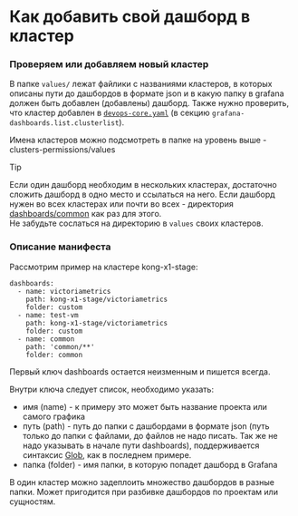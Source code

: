 # Как добавить свой дашборд в кластер

### Проверяем или добавляем новый кластер
В папке `values/` лежат файлики с названиями кластеров, в которых описаны пути до дашбордов в формате json и в какую папку в grafana должен быть добавлен (добавлены) дашборд. Также нужно проверить, что кластер добавлен в [`devops-core.yaml`](https://github.lmru.tech/adeo/lmru--devops--argocd/tree/master/argocd-crd/values) (в секцию `grafana-dashboards.list.clusterlist`).

Имена кластеров можно подсмотреть в папке на уровень выше - clusters-permissions/values

> [!TIP]
> Если один дашборд необходим в нескольких кластерах, достаточно сложить дашборд в одно место и ссылаться на него.
> Если дашборд нужен во всех кластерах или почти во всех - директория [dashboards/common](dashboards/common) как раз для этого.  
> Не забудьте сослаться на директорию в `values` своих кластеров. 

### Описание манифеста
Рассмотрим пример на кластере kong-x1-stage:

```
dashboards:
  - name: victoriametrics
    path: kong-x1-stage/victoriametrics
    folder: custom
  - name: test-vm
    path: kong-x1-stage/victoriametrics
    folder: custom
  - name: common
    path: 'common/**'
    folder: common
```

Первый ключ dashboards остается неизменным и пишется всегда.

Внутри ключа следует список, необходимо указать:
- имя (name) - к примеру это может быть название проекта или самого графика
- путь (path) - путь до папки с дашбордами в формате json (путь только до папки с файлами, до файлов не надо писать. Так же не надо указывать в начале пути dashboards), поддерживается синтаксис [Glob](https://pkg.go.dev/github.com/gobwas/glob#pkg-types), как в последнем примере. 
- папка (folder) - имя папки, в которую попадет дашборд в Grafana

В один кластер можно задеплоить множество дашбордов в разные папки. Может пригодится при разбивке дашбордов по проектам или сущностям.
